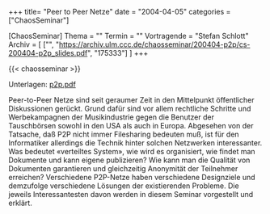 +++
title= "Peer to Peer Netze"
date = "2004-04-05"
categories = ["ChaosSeminar"]

[ChaosSeminar]
Thema = ""
Termin = ""
Vortragende = "Stefan Schlott"
Archiv = [
	["", "https://archiv.ulm.ccc.de/chaosseminar/200404-p2p/cs-200404-p2p_slides.pdf", "175333"]
	]
+++

{{< chaosseminar >}}

Unterlagen: [p2p.pdf](p2p.pdf)

Peer-to-Peer Netze sind seit geraumer Zeit in den Mittelpunkt öffentlicher Diskussionen gerückt. Grund dafür sind vor allem rechtliche Schritte und Werbekampagnen der Musikindustrie gegen die Benutzer der Tauschbörsen sowohl in den USA als auch in Europa. Abgesehen von der Tatsache, daß P2P nicht immer Filesharing bedeuten muß, ist für den Informatiker allerdings die Technik hinter solchen Netzwerken interessanter. Was bedeutet «verteiltes System», wie wird es organisiert, wie findet man Dokumente und kann eigene publizieren? Wie kann man die Qualität von Dokumenten garantieren und gleichzeitig Anonymität der Teilnehmer erreichen? Verschiedene P2P-Netze haben verschiedene Designziele und demzufolge verschiedene Lösungen der existierenden Probleme. Die jeweils Interessantesten davon werden in diesem Seminar vorgestellt und erklärt.
